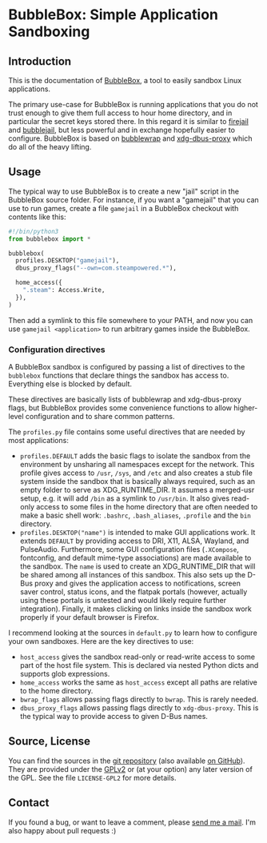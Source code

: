 # BubbleBox: Simple Application Sandboxing

## Introduction

This is the documentation of [BubbleBox](https://www.ralfj.de/projects/bubblebox), a
tool to easily sandbox Linux applications.

The primary use-case for BubbleBox is running applications that you do not trust enough
to give them full access to hour home directory, and in particular the secret keys stored there.
In this regard it is similar to [firejail] and [bubblejail], but less powerful and in exchange hopefully easier to configure.
BubbleBox is based on [bubblewrap] and [xdg-dbus-proxy] which do all of the heavy lifting.

[firejail]: https://firejail.wordpress.com/
[bubblejail]: https://github.com/igo95862/bubblejail
[bubblewrap]: https://github.com/containers/bubblewrap
[xdg-dbus-proxy]: https://github.com/flatpak/xdg-dbus-proxy

## Usage

The typical way to use BubbleBox is to create a new "jail" script in the BubbleBox source folder.
For instance, if you want a "gamejail" that you can use to run games, create a file `gamejail`
in a BubbleBox checkout with contents like this:

```python
#!/bin/python3
from bubblebox import *

bubblebox(
  profiles.DESKTOP("gamejail"),
  dbus_proxy_flags("--own=com.steampowered.*"),

  home_access({
    ".steam": Access.Write,
  }),
)
```

Then add a symlink to this file somewhere to your PATH, and now you can use `gamejail <application>`
to run arbitrary games inside the BubbleBox.

### Configuration directives

A BubbleBox sandbox is configured by passing a list of directives to the
`bubblebox` functions that declare things the sandbox has access to. Everything
else is blocked by default.

These directives are basically lists of bubblewrap and xdg-dbus-proxy flags,
but BubbleBox provides some convenience functions
to allow higher-level configuration and to share common patterns.

The `profiles.py` file contains some useful directives that are needed by most applications:
- `profiles.DEFAULT` adds the basic flags to isolate the sandbox from the environment
  by unsharing all namespaces except for the network.
  This profile gives access to `/usr`, `/sys`, and `/etc` and also creates a
  stub file system inside the sandbox that is basically always required, such as
  an empty folder to serve as XDG_RUNTIME_DIR. It assumes a merged-usr setup,
  e.g. it will add `/bin` as a symlink to `/usr/bin`. It also gives read-only
  access to some files in the home directory that are often needed to make a
  basic shell work: `.bashrc`, `.bash_aliases`, `.profile` and the `bin`
  directory.
- `profiles.DESKTOP("name")` is intended to make GUI applications work. It
  extends `DEFAULT` by providing access to DRI, X11, ALSA, Wayland, and
  PulseAudio. Furthermore, some GUI configuration files (`.XCompose`,
  fontconfig, and default mime-type associations) are made available to the
  sandbox. The `name` is used to create an XDG_RUNTIME_DIR that will be shared
  among all instances of this sandbox. This also sets up the D-Bus proxy and
  gives the application access to notifications, screen saver control, status
  icons, and the flatpak portals (however, actually using these portals is
  untested and would likely require further integration). Finally, it makes
  clicking on links inside the sandbox work properly if your default browser is
  Firefox.

I recommend looking at the sources in `default.py` to learn how to configure your
own sandboxes. Here are the key directives to use:
- `host_access` gives the sandbox read-only or read-write access to some part
  of the host file system. This is declared via nested Python dicts and supports
  glob expressions.
- `home_access` works the same as `host_access` except all paths are relative
  to the home directory.
- `bwrap_flags` allows passing flags directly to `bwrap`. This is rarely needed.
- `dbus_proxy_flags` allows passing flags directly to `xdg-dbus-proxy`.
  This is the typical way to provide access to given D-Bus names.

## Source, License

You can find the sources in the
[git repository](https://git.ralfj.de/bubblebox.git) (also available
[on GitHub](https://github.com/RalfJung/bubblebox)). They are provided under the
[GPLv2](https://www.gnu.org/licenses/old-licenses/gpl-2.0.html) or (at your
option) any later version of the GPL.  See the file `LICENSE-GPL2` for more
details.

## Contact

If you found a bug, or want to leave a comment, please
[send me a mail](mailto:post-AT-ralfj-DOT-de).  I'm also happy about pull
requests :)
